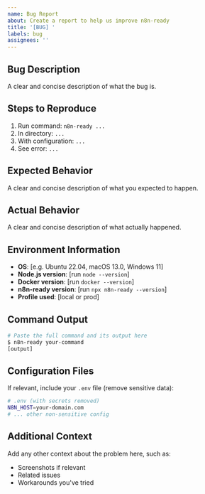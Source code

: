 ```yaml
---
name: Bug Report
about: Create a report to help us improve n8n-ready
title: '[BUG] '
labels: bug
assignees: ''
---
```


## Bug Description
A clear and concise description of what the bug is.

## Steps to Reproduce
1. Run command: `n8n-ready ...`
2. In directory: `...`
3. With configuration: `...`
4. See error: `...`

## Expected Behavior
A clear and concise description of what you expected to happen.

## Actual Behavior
A clear and concise description of what actually happened.

## Environment Information
- **OS**: [e.g. Ubuntu 22.04, macOS 13.0, Windows 11]
- **Node.js version**: [run `node --version`]
- **Docker version**: [run `docker --version`]
- **n8n-ready version**: [run `npx n8n-ready --version`]
- **Profile used**: [local or prod]

## Command Output
```bash
# Paste the full command and its output here
$ n8n-ready your-command
[output]
```

## Configuration Files
If relevant, include your `.env` file (remove sensitive data):
```bash
# .env (with secrets removed)
N8N_HOST=your-domain.com
# ... other non-sensitive config
```

## Additional Context
Add any other context about the problem here, such as:
- Screenshots if relevant
- Related issues
- Workarounds you've tried